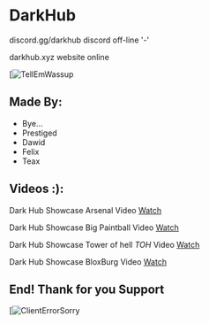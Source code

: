 # DarkHub
discord.gg/darkhub 
discord off-line '-'


darkhub.xyz
website online

[![TellEmWassup](https://i.imgur.com/Vsf0Njv.png)

## Made By:
- Bye...
- Prestiged
- Dawid
- Felix
- Teax

## Videos :):
Dark Hub Showcase Arsenal Video [Watch](https://www.youtube.com/watch?v=tTVn1X28Wqw)



Dark Hub Showcase Big Paintball Video [Watch](https://www.youtube.com/watch?v=OqI2VLLOlTQ)



Dark Hub Showcase Tower of hell *TOH* Video [Watch](https://www.youtube.com/watch?v=z7Maw68K8bk)


Dark Hub Showcase BloxBurg Video [Watch](https://www.youtube.com/watch?v=6CzUSFvIuko)
## End! Thank for you Support

[![ClientErrorSorry](https://bit.ly/3qWHA7i)
